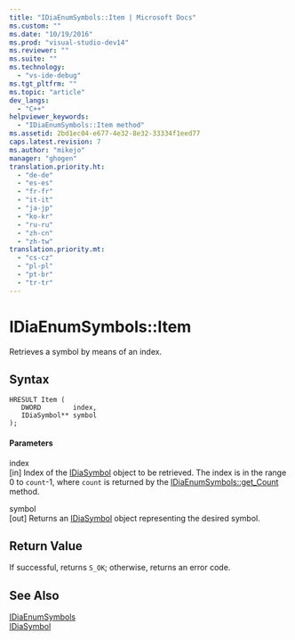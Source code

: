 ```yaml
---
title: "IDiaEnumSymbols::Item | Microsoft Docs"
ms.custom: ""
ms.date: "10/19/2016"
ms.prod: "visual-studio-dev14"
ms.reviewer: ""
ms.suite: ""
ms.technology: 
  - "vs-ide-debug"
ms.tgt_pltfrm: ""
ms.topic: "article"
dev_langs: 
  - "C++"
helpviewer_keywords: 
  - "IDiaEnumSymbols::Item method"
ms.assetid: 2bd1ec04-e677-4e32-8e32-33334f1eed77
caps.latest.revision: 7
ms.author: "mikejo"
manager: "ghogen"
translation.priority.ht: 
  - "de-de"
  - "es-es"
  - "fr-fr"
  - "it-it"
  - "ja-jp"
  - "ko-kr"
  - "ru-ru"
  - "zh-cn"
  - "zh-tw"
translation.priority.mt: 
  - "cs-cz"
  - "pl-pl"
  - "pt-br"
  - "tr-tr"
---
```

# IDiaEnumSymbols::Item
Retrieves a symbol by means of an index.  
  
## Syntax  
  
```cpp#  
HRESULT Item (   
   DWORD        index,  
   IDiaSymbol** symbol  
);  
```  
  
#### Parameters  
 index  
 [in] Index of the [IDiaSymbol](../debugger/idiasymbol.md) object to be retrieved. The index is in the range 0 to `count`-1, where `count` is returned by the [IDiaEnumSymbols::get_Count](../debugger/idiaenumsymbols--get_count.md) method.  
  
 symbol  
 [out] Returns an [IDiaSymbol](../debugger/idiasymbol.md) object representing the desired symbol.  
  
## Return Value  
 If successful, returns `S_OK`; otherwise, returns an error code.  
  
## See Also  
 [IDiaEnumSymbols](../debugger/idiaenumsymbols.md)   
 [IDiaSymbol](../debugger/idiasymbol.md)